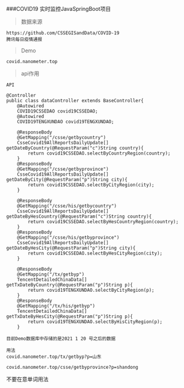 ###COVID19 实时监控JavaSpringBoot项目

>数据来源 
>
    https://github.com/CSSEGISandData/COVID-19
    腾讯每日疫情通报
    
>Demo
>
    covid.nanometer.top
    
>api作用
>
    API
    
    @Controller
    public class dataController extends BaseController{
        @Autowired
        COVID19CSSEDAO covid19CSSEDAO;
        @Autowired
        COVID19TENGXUNDAO covid19TENGXUNDAO;
    
        @ResponseBody
        @GetMapping("/csse/getbycountry")
        CsseCovid19AllReportsDailyUpdate[] getDateByCountry(@RequestParam("c")String country){
            return covid19CSSEDAO.selectByCountryRegion(country);
        }
        @ResponseBody
        @GetMapping("/csse/getbyprovince")
        CsseCovid19AllReportsDailyUpdate[] getDateByCity(@RequestParam("p")String city){
            return covid19CSSEDAO.selectByCityRegion(city);
        }
    
        @ResponseBody
        @GetMapping("/csse/his/getbycountry")
        CsseCovid19AllReportsDailyUpdate[] getDateByHesCountry(@RequestParam("c")String country){
            return covid19CSSEDAO.selectByHesCountryRegion(country);
        }
        @ResponseBody
        @GetMapping("/csse/his/getbyprovince")
        CsseCovid19AllReportsDailyUpdate[] getDateByHesCity(@RequestParam("p")String city){
            return covid19CSSEDAO.selectByHesCityRegion(city);
        }
    
        @ResponseBody
        @GetMapping("/tx/getbyp")
        TencentDetailedChinaData[] getTxDateByCountry(@RequestParam("p")String p){
            return covid19TENGXUNDAO.selectByCityRegion(p);
        }
        @ResponseBody
        @GetMapping("/tx/his/getbyp")
        TencentDetailedChinaData[] getTxDateByHesCity(@RequestParam("p")String p){
            return covid19TENGXUNDAO.selectByHisCityRegion(p);
        }
    
    目前Demo数据库中存储的是2021 1 20 号之后的数据
    
    用法
    covid.nanometer.top/tx/getbyp?p=山东
    
    covid.nanometer.top/csse/getbyprovince?p=shandong
    
不要在意单词用法
    
    
  